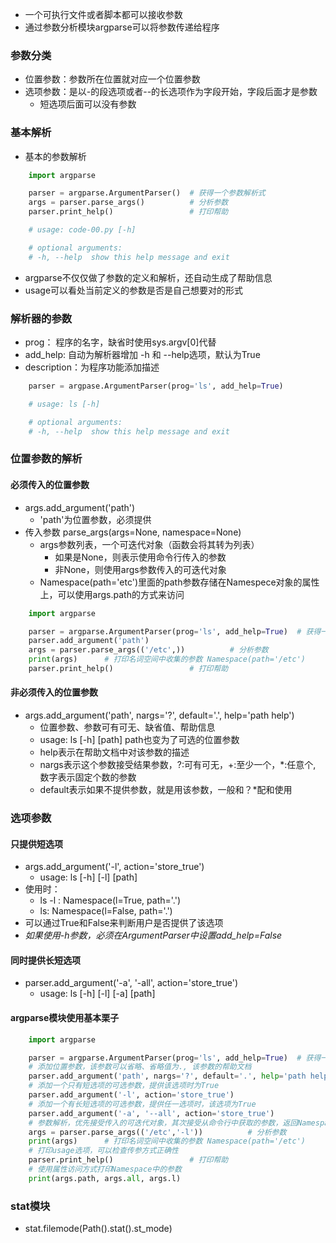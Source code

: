 - 一个可执行文件或者脚本都可以接收参数
- 通过参数分析模块argparse可以将参数传递给程序

### 参数分类
- 位置参数：参数所在位置就对应一个位置参数
- 选项参数：是以-的段选项或者--的长选项作为字段开始，字段后面才是参数
    - 短选项后面可以没有参数

### 基本解析
- 基本的参数解析
```Python
    import argparse

    parser = argparse.ArgumentParser()  # 获得一个参数解析式
    args = parser.parse_args()          # 分析参数
    parser.print_help()                 # 打印帮助

    # usage: code-00.py [-h]

    # optional arguments:
    # -h, --help  show this help message and exit
```
- argparse不仅仅做了参数的定义和解析，还自动生成了帮助信息
- usage可以看处当前定义的参数是否是自己想要对的形式

### 解析器的参数
- prog： 程序的名字，缺省时使用sys.argv[0]代替
- add_help: 自动为解析器增加 -h 和 --help选项，默认为True
- description：为程序功能添加描述
```Python
    parser = argpase.ArgumentParser(prog='ls', add_help=True)

    # usage: ls [-h]

    # optional arguments:
    # -h, --help  show this help message and exit
```

### 位置参数的解析
#### 必须传入的位置参数
- args.add_argument('path')
    - 'path'为位置参数，必须提供
- 传入参数 parse_args(args=None, namespace=None)
    - args参数列表，一个可迭代对象（函数会将其转为列表）
        - 如果是None，则表示使用命令行传入的参数
        - 非None，则使用args参数传入的可迭代对象
    - Namespace(path='etc')里面的path参数存储在Namespece对象的属性上，可以使用args.path的方式来访问
```Python
    import argparse

    parser = argparse.ArgumentParser(prog='ls', add_help=True)  # 获得一个参数解析式
    parser.add_argument('path')
    args = parser.parse_args(('/etc',))          # 分析参数
    print(args)      # 打印名词空间中收集的参数 Namespace(path='/etc')
    parser.print_help()                 # 打印帮助
```
#### 非必须传入的位置参数
- args.add_argument('path', nargs='?', default='.', help='path help')
    - 位置参数、参数可有可无、缺省值、帮助信息
    - usage: ls [-h] [path] path也变为了可选的位置参数
    - help表示在帮助文档中对该参数的描述
    - nargs表示这个参数接受结果参数，?:可有可无，+:至少一个，*:任意个, 数字表示固定个数的参数
    - default表示如果不提供参数，就是用该参数，一般和？*配和使用

### 选项参数
#### 只提供短选项
- args.add_argument('-l', action='store_true')
    - usage: ls [-h] [-l] [path]
- 使用时：
    - ls -l : Namespace(l=True, path='.')
    - ls: Namespace(l=False, path='.')
- 可以通过True和False来判断用户是否提供了该选项
- *如果使用-h参数，必须在ArgumentParser中设置add_help=False*

#### 同时提供长短选项
- parser.add_argument('-a', '-all', action='store_true')
    - usage: ls [-h] [-l] [-a] [path]

#### argparse模块使用基本栗子

```Python
    import argparse

    parser = argparse.ArgumentParser(prog='ls', add_help=True)  # 获得一个参数解析实例
    # 添加位置参数，该参数可以省略、省略值为., 该参数的帮助文档
    parser.add_argument('path', nargs='?', default='.', help='path help')
    # 添加一个只有短选项的可选参数，提供该选项时为True
    parser.add_argument('-l', action='store_true')
    # 添加一个有长短选项的可选参数，提供任一选项时，该选项为True
    parser.add_argument('-a', '--all', action='store_true')
    # 参数解析，优先接受传入的可迭代对象，其次接受从命令行中获取的参数，返回Namespace对象
    args = parser.parse_args(('/etc','-l'))          # 分析参数
    print(args)      # 打印名词空间中收集的参数 Namespace(path='/etc')
    # 打印usage选项，可以检查传参方式正确性
    parser.print_help()                 # 打印帮助
    # 使用属性访问方式打印Namespace中的参数
    print(args.path, args.all, args.l)
```


### stat模块
- stat.filemode(Path().stat().st_mode)